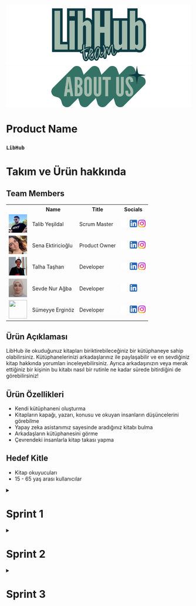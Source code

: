 <!DOCTYPE html>
<html lang="tr">
<head>
    <meta charset="UTF-8">
    <meta name="viewport" content="width=device-width, initial-scale=1.0">
</head>
<body>

<img src="readmeassets/teamlogo.png" alt="LibHub Team">
<img src="readmeassets/aboutus.png" alt="aboutus">

<h1>Product Name</h1>
<h3><code>LibHub</code></h3>

<h1>Takım ve Ürün hakkında</h1>
<h2>Team Members</h2>

<table>
    <tr>
        <th></th>
        <th>Name</th>
        <th>Title</th>
        <th>Socials</th>
    </tr>
    <tr>
        <td><img src="readmeassets/memberpics/talib.png" width="50" height="50" /></td>
        <td>Talib Yeşildal</td>
        <td>Scrum Master</td>
        <td>
            <a href="https://github.com/bavsimus" target="_blank"><img src="readmeassets/socials/github.png" width="20" height="20"/></a>
            <a href="https://www.linkedin.com/in/talibyesildal/" target="_blank"><img src="readmeassets/socials/linkedin.png" width="20" height="20" /></a>
            <a href="https://www.instagram.com/talibyesildal/" target="_blank"><img src="readmeassets/socials/instagram.png" width="20" height="20" /></a>
        </td>
    </tr>
    <tr>
        <td><img src="readmeassets/memberpics/sena.png" width="50" height="50" /></td>
        <td>Sena Ektiricioğlu</td>
        <td>Product Owner</td>
        <td>
            <a href="https://github.com/SenaEktr" target="_blank"><img src="readmeassets/socials/github.png" width="20" height="20"/></a>
            <a href="https://www.linkedin.com/in/sena-ektiricioğlu/" target="_blank"><img src="readmeassets/socials/linkedin.png" width="20" height="20" /></a>
            <a href="https://www.instagram.com/senaektiricioglu/" target="_blank"><img src="readmeassets/socials/instagram.png" width="20" height="20" /></a>
        </td>
    </tr>
    <tr>
        <td><img src="readmeassets/memberpics/talha.png" width="50" height="50" /></td>
        <td>Talha Taşhan</td>
        <td>Developer</td>
        <td>
            <a href="https://github.com/talhatashan" target="_blank"><img src="readmeassets/socials/github.png" width="20" height="20"/></a>
            <a href="https://www.linkedin.com/in/talhatashan" target="_blank"><img src="readmeassets/socials/linkedin.png" width="20" height="20" /></a>
            <a href="https://www.instagram.com/talhatashan/" target="_blank"><img src="readmeassets/socials/instagram.png" width="20" height="20" /></a>
        </td>
    </tr>
    <tr>
        <td><img src="readmeassets/memberpics/sevde.png" width="50" height="50" /></td>
        <td>Sevde Nur Ağba</td>
        <td>Developer</td>
        <td>
            <a href="https://github.com/sevdenuragba" target="_blank"><img src="readmeassets/socials/github.png" width="20" height="20"/></a>
            <a href="https://www.linkedin.com/in/sevdenuragba/" target="_blank"><img src="readmeassets/socials/linkedin.png" width="20" height="20" /></a>
        </td>
    </tr>
    <tr>
        <td><img src="readmeassets/memberpics/sümeyye.png" width="50" height="50" /></td>
        <td>Sümeyye Erginöz</td>
        <td>Developer</td>
        <td>
            <a href="https://github.com/sumeyyerginoz" target="_blank"><img src="readmeassets/socials/github.png" width="20" height="20"/></a>
            <a href="https://www.linkedin.com/in/sümeyye-erginöz-" target="_blank"><img src="readmeassets/socials/linkedin.png" width="20" height="20" /></a>
            <a href="https://www.instagram.com/sum_erginoz" target="_blank"><img src="readmeassets/socials/instagram.png" width="20" height="20" /></a>
        </td>
    </tr>
</table>

<h2>Ürün Açıklaması</h2>
<p>LibHub ile okuduğunuz kitapları biriktirebileceğiniz bir kütüphaneye sahip olabilirsiniz. Kütüphanelerinizi arkadaşlarınız ile paylaşabilir ve en sevdiğiniz kitap hakkında yorumları inceleyebilirsiniz. Ayrıca arkadaşınızın veya merak ettiğiniz bir kişinin bu kitabı nasıl bir rutinle ne kadar sürede bitirdiğini de görebilirsiniz!</p>

<h2>Ürün Özellikleri</h2>
<ul>
    <li>Kendi kütüphaneni oluşturma</li>
    <li>Kitapların kapağı, yazarı, konusu ve okuyan insanların düşüncelerini görebilme</li>
    <li>Yapay zeka asistanımız sayesinde aradığınız kitabı bulma</li>
    <li>Arkadaşların kütüphanesini görme</li>
    <li>Çevrendeki insanlarla kitap takası yapma</li>
</ul>

<h2>Hedef Kitle</h2>
<ul>
    <li>Kitap okuyucuları</li>
    <li>15 - 65 yaş arası kullanıcılar</li>
</ul>
<details>
<h2>Kanban</h2>
<img src="readmeassets/sprint1/kanban1.png" alt="Trello">

<hr>


<summary><h1>Sprint 1</h1></summary>

<h3>Sprint Notları</h3>
<p>User Story'ler product backlog hazırlandı.</p>

<h3>Backlog düzeni ve Story seçimleri</h3>
<p>Backlog'umuz ilk yapılacak story'lere göre düzenlenmiştir.</p>
<p>Story'ler yapılacak işlere (task'lere) bölünmüştür. Tasklar kendi içinde optional ve must şeklinde kontrol listeleriyle hazırlandı. Trello görüntüleri aşağıda paylaşıldı.</p>

<p>Sprint içinde tamamlanması tahmin edilen puan: 100 Puan</p>
<p>Puan tamamlama mantığı: Toplamda proje boyunca tamamlanması gereken 320 puanlık backlog bulunmaktadır. 4 sprint'e bölündüğünde ilk sprint'in en azından 100 ile başlaması gerektiğine karar verildi.</p>
<p>Backlog düzeni ve Story seçimleri: Backlog'umuz ilk yapılacak story'lere göre düzenlenmiştir. Sprint başına tahmin edilen puan sayısını geçmeyecek şekilde sıradan seçimler yapılmaktadır. Story başına çıkan tahmin puanı, toplam puanın yarısından az tutulmuştur.</p>

<h3>Daily Scrum</h3>
<p>Daily Scrum toplantılarının Discord üzerinden yapılmasına karar verilmiştir. Discord düzeni bu şekildedir:</p>
<img src="readmeassets/sprint1/discord1.png" alt="Discord Düzeni">
<details>
  <summary><h3>Ürün Durumu</h3><summary>
  <img src="readmeassets/sprint1/ss/login1.jpeg" alt="Screenshot 1">
  <img src="readmeassets/sprint1/ss/login2.jpeg" alt="Screenshot 1">
  <img src="readmeassets/sprint1/ss/login3.jpeg" alt="Screenshot 1">
  <img src="readmeassets/sprint1/ss/hompage.jpeg" alt="Homepage Screenshot">
  <img src="readmeassets/sprint1/ss/addbook.jpeg" alt="Add Book Screenshot">
  <img src="readmeassets/sprint1/ss/adbook2.jpeg" alt="Add Book 2 Screenshot">
  <img src="readmeassets/sprint1/ss/bookscan.jpeg" alt="Book Scan Screenshot">
  <img src="readmeassets/sprint1/ss/yourlibhub.jpeg" alt="Your LibHub Screenshot">
</details>
<h3>Sprint Review</h3>
<p>Alınan kararlar: Katmanlı mimari çerçevesinde çalışılacaktır. Veritabanı oluşturması kullanıcı verileri ve kitap bilgileri için gerekli görülmüştür, bir sonraki sprint için planlandı. İlk sprint için gerekli görülen tasklar tamamlanmıştır, birbirleriyle bağlanabilir olmaları testi başarılı olmuştur fakat bağlantı işlemleri önümüzdeki sprinte planlanmıştır. Temel sayfalar ve fonksiyonlar oluşturulmuştur fakat elde edilen görüntü birbiriyle uyumlu hale getirilecektir.</p>

<h3>Sprint Retrospective</h3>
<p>Takımın toplantı planlamaları gözden geçirilmeli katılım artmalı ve çakışmalar engellenmelidir.</p>

<h3>Diğer Notlar</h3>
<p>N/A</p>
</details>

 <details>
    <summary><h1>Sprint 2</h1></summary>
  <details>
    <summary><h3>Sprint 2 - Ekran görüntüleri</h3></summary>
  <table style="width: 100%;">
    <tr>
      <td colspan="4" style="text-align: center;"><h2>Güncellenen Sayfalar</h2></td>
    </tr>
    <tr>
      <td colspan="1" style="width: 25%;"><img src="readmeassets\sprint2/ss1.png" style="max-width: 100%; height: auto;"></td>
      <td colspan="1" style="width: 25%;"><img src="readmeassets\sprint2/ss2.png" style="max-width: 100%; height: auto;"></td>
      <td colspan="1" style="width: 25%;"><img src="readmeassets\sprint2/ss3.png" style="max-width: 100%; height: auto;"></td>
      <td colspan="1" style="width: 25%;"><img src="readmeassets\sprint2/ss4.png" style="max-width: 100%; height: auto;"></td>
      <td colspan="1" style="width: 25%;"><img src="readmeassets\sprint2/ss5.png" style="max-width: 100%; height: auto;"></td>
  </table>
  </details> 

  <details>
    <summary><h3>Sprint 2 - Sprint Board</h3></summary>
    <img src="readmeassets\sprint2/trello.png" style="max-width: 100%; height: auto;">
  </details>

  - **Sprint Notları**:
    - Kullanıcı üzerine çalışmalar gerçekleştirildi.
  - **Sprint içinde tamamlanması tahmin edilen puan**: 100 puan.
  - **Puan tamamlama mantığı**: Toplamda proje boyunca tamamlanması gereken 320 puanlık backlog bulunmaktadır. 4 sprint'e bölündüğünde ikinci sprint'te 100 puan tamamlanmasına karar verildi.
  - **Daily Scrum**: Daily Scrum toplantıları Discord üzerinden yapılmaya devam etmekte, ayrıca WhatsApp üzerinden de iletişimdeyiz.
  - **Sprint Review**:
    - İkinci sprint için gerekli görülen tasklar büyük oranda tamamlanmıştır.
    - Tamamlanan taskların bağlantı işlemleri tamamlanmıştır.
    - Ara sayfalar ve fonksiyonlar oluşturulmuştur fakat elde edilen görüntü birbiriyle uyumlu hale getirilecektir.
  - **Sprint Retrospective:**
    - Ekip üyelerinin iletişimini güçlendirmesi gerekmektedir.
    - Tamamlanan taskların sayısı arttırılmalıdır.
  - **Other Notes**: N/A

  <details>
    <summary><h3>Daily Scrum Ekran görüntüleri</h3></summary>
  <table style="width: 100%;">
    <tr>
      <td colspan="4" style="text-align: center;"><h2>Güncellenen Sayfalar</h2></td>
    </tr>
    <tr>
      <td colspan="1" style="width: 25%;"><img src="readmeassets\sprint2/wp1.png" style="max-width: 100%; height: auto;"></td>
      <td colspan="1" style="width: 25%;"><img src="readmeassets\sprint2/wp3.png" style="max-width: 100%; height: auto;"></td>
      <td colspan="1" style="width: 25%;"><img src="readmeassets\sprint2/wp4.png" style="max-width: 100%; height: auto;"></td>
  </table>
  </details> 
  </details>

<details>
  <summary><h1>Sprint 3</h1></summary>

<details>
  <summary><h2>Sprint 3 - Kanban</h2></summary>
  <img src="readmeassets/sprint3/kanban1.png" alt="Trello">
  <img src="readmeassets/sprint3/kanban2.png" alt="Trello">
  <img src="readmeassets/sprint3/kanban3.png" alt="Trello">
</details>

<details>
    <summary><h3>Sprint 3 - Ekran görüntüleri</h3></summary>
  <table style="width: 100%;">
    <tr>
      <td colspan="1" style="width: 25%;"><img src="readmeassets\sprint3/ss1.png" style="max-width: 100%; height: auto;"></td>
      <td colspan="1" style="width: 25%;"><img src="readmeassets\sprint3/ss2.png" style="max-width: 100%; height: auto;"></td>
      <td colspan="1" style="width: 25%;"><img src="readmeassets\sprint3/ss3.png" style="max-width: 100%; height: auto;"></td>
      <td colspan="1" style="width: 25%;"><img src="readmeassets\sprint3/ss4.png" style="max-width: 100%; height: auto;"></td>
      <td colspan="1" style="width: 25%;"><img src="readmeassets\sprint3/ss5.png" style="max-width: 100%; height: auto;"></td>
      <td colspan="1" style="width: 25%;"><img src="readmeassets\sprint3/ss6.png" style="max-width: 100%; height: auto;"></td>
      <td colspan="1" style="width: 25%;"><img src="readmeassets\sprint3/ss7.png" style="max-width: 100%; height: auto;"></td>
      <td colspan="1" style="width: 25%;"><img src="readmeassets\sprint3/ss8.png" style="max-width: 100%; height: auto;"></td>
      <td colspan="1" style="width: 25%;"><img src="readmeassets\sprint3/ss9.png" style="max-width: 100%; height: auto;"></td>
  </table>
  </details> 

  <details>
    <summary><h3>Sprint 3 - Firebase görüntüleri</h3></summary>
  <table style="width: 100%;">
    <tr>
      <td colspan="1" style="width: 25%;"><img src="readmeassets\sprint3/fb1.png" style="max-width: 100%; height: auto;"></td>
      <td colspan="1" style="width: 25%;"><img src="readmeassets\sprint3/fb2.png" style="max-width: 100%; height: auto;"></td>
      <td colspan="1" style="width: 25%;"><img src="readmeassets\sprint3/fb3.png" style="max-width: 100%; height: auto;"></td>
      <td colspan="1" style="width: 25%;"><img src="readmeassets\sprint3/fb4.png" style="max-width: 100%; height: auto;"></td>
      <td colspan="1" style="width: 25%;"><img src="readmeassets\sprint3/fb5.png" style="max-width: 100%; height: auto;"></td>
  </table>
  </details>

- **Sprint Notları**:
    - Firebase kullanıcı ve kitap konfigürasyonları yapıldı, her kulllanıcının kendi favori kitaplarını ve okuduğu kitapları kaydetmek için gerekli dökümanlar ve koleksiyonlar uygulama tarafından otomatik oluşturuluyor.
    - Ui güncellemeleri yapıldı, genel olarak uygulamanın görünüşünde büyük değişiklikler yapıldı. İşlevsellik için hazırlanmış arayüz yerini konforlu bir arayüze bıraktı.
    - Önceki sprintlerde gözden kaçan ufak detaylar giderildi.
    - Anasayfa için o günlerde populer kitaplar ve arkadaşların yeni kitapları özellikleri eklendi.
    - Kitapların üzerine tıklandığında bilgilerini ve kendi kütüphanene ekle butonunu içeren bir baloncuk eklendi.
    - Add sayfasında bütün kitaplar gözükmekte, üst bölüme search bar eklenerek karışıklık giderildi bu sayede kitaplarınızı rahatlıkla kütüphanenize ekleyebilirsiniz.
    - Personal Lib bölümünde bütünlüğü korumak adına Add bölümüyle benzer UI hazırlandı. Aynı şekilde üst kısımda kendi kütüphaneniz içinde arama yapabileceğiniz bir search bar yerleştirdik. Ne kadar çok kitap o kadar çok bilgi!
    - Profil bölümünde en çok okuduğunuz kategoriyi, kullanıcı bilgilerinizi ve favori 5 kitabınızı görebilirsiniz.
    - Kitap takaslamaya ne dersin? :smiley:
  - **Sprint içinde tamamlanması tahmin edilen puan**: 120 puan.
  - **Puan tamamlama mantığı**: 
    - Toplamda proje boyunca tamamlanması gereken 320 puanlık backlog bulunmaktadır. 3.sprint için 120 puan tamamlanmasına karar verildi.
  - **Daily Scrum**: 
    - Daily Scrum toplantıları Discord üzerinden yapılmaya devam etmekte, ayrıca WhatsApp üzerinden de iletişimdeyiz.
  - **Sprint Review**:
    - Üçüncü sprint için gerekli görülen tasklar tamamlanmıştır.
    - Tamamlanan taskların bağlantı işlemleri tamamlanmıştır.
    - Ürün görünüş ve fonksiyonalite olarak kullanıcıya sunulmaya hazırdır.
  - **Sprint Retrospective:**
    - Bootcamp sonlanmış olsa bile devamında eklemek istediğimiz ve daha önceden konuşup yetiştiremediğimiz özelliklerin eklenmesi değerlendirilmiştir.

  <details>
    <summary><h3>Daily Scrum Ekran görüntüleri</h3></summary>
  <table style="width: 100%;">
    <tr>
      <td colspan="1" style="width: 25%;"><img src="readmeassets\sprint3/dailys.png" style="max-width: 100%; height: auto;"></td>
      <td colspan="1" style="width: 25%;"><img src="readmeassets\sprint3/dailys1.png" style="max-width: 100%; height: auto;"></td>
      <td colspan="1" style="width: 25%;"><img src="readmeassets\sprint3/dailys3.png" style="max-width: 100%; height: auto;"></td>
      <td colspan="1" style="width: 25%;"><img src="readmeassets\sprint3/dailys4.png" style="max-width: 100%; height: auto;"></td>
  </table>
  </details>
</details>
</body>
</html>
